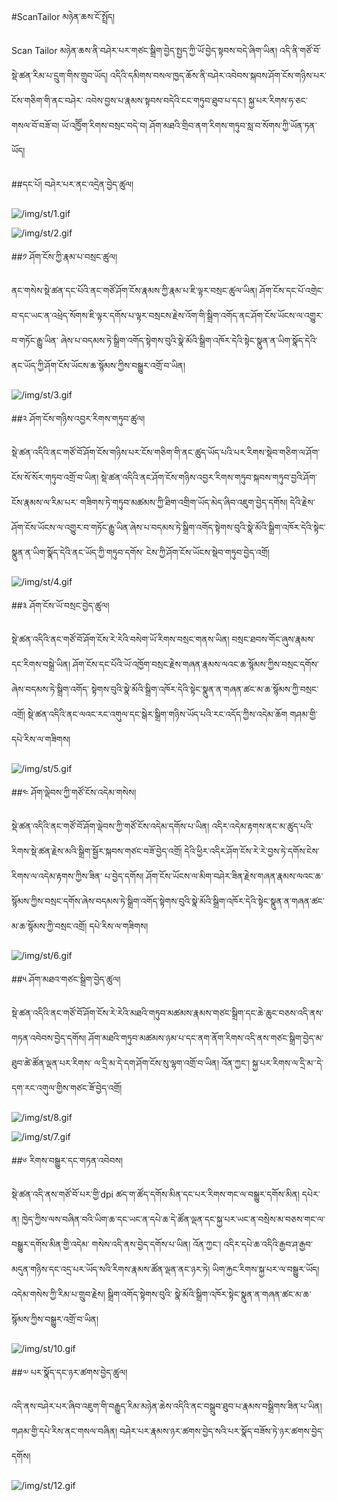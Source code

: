 #ScanTailor མཉེན་ཆས་ངོ་སྤྲོད།

Scan Tailor མཉེན་ཆས་ནི་བཤེར་པར་གཙང་སྒྲིག་བྱེད་སྤྱད་ཀྱི་ཡོ་བྱེད་སྟབས་བདེ་ཞིག་ཡིན། འདི་ནི་གཙོ་བོ་སྡེ་ཚན་རིམ་པ་དྲུག་གིས་གྲུབ་ཡོད། འདིའི་དམིགས་བསལ་ཁྱད་ཆོས་ནི་བཤེར་འབེབས་སྐབས་ཤོག་ངོས་གཉིས་པར་ངོས་གཅིག་གི་ནང་བཤེར་
འབེས་བྱས་པ་རྣམས་སྟབས་བདེའི་ངང་གཏུབ་ཐུབ་པ་དང་། སྐྱ་པར་རིགས་ཧ་ཅང་གསལ་བོ་བཟོ་བ། ཡོ་འཁྱོོག་རིགས་བསྲང་བདེ་བ། ཤོག་མཐའི་གྲིབ་ནག་རིགས་གཏུབ་སླ་བ་སོགས་ཀྱི་ཡོན་ཏན་ཡོད།

##དང་པོ། བཤེར་པར་ནང་འདྲེན་བྱེད་ཚུལ།

![/img/st/1.gif](../img/st/1.gif)

![/img/st/2.gif](../img/st/2.gif)

##༡ ཤོག་ངོས་ཀྱི་རྣམ་པ་བསྲང་ཚུལ།

ནང་གསེས་སྡེ་ཚན་དང་པོའི་ནང་གཙོ་ཤོག་ངོས་རྣམས་ཀྱི་རྣམ་པ་ཇི་ལྟར་བསྲང་ཚུལ་ཡིན། ཤོག་ངོས་དང་པོ་འགྲེང་བ་དང་ཡང་ན་འཕྲེད་སོགས་ཇི་ལྟར་དགོས་པ་ལྟར་བསྲངས་རྗེས་འོག་གི་སྒྲིག་འགོད་ནང་ཤོག་ངོས་ཡོངས་ལ་འགྱུར་བ་གཏོང་རྒྱུ་ཡིན་
ཞེས་པ་བདམས་ཏེ་སྒྲིག་འགོད་སྟེགས་བུའི་སྣེ་མོའི་སྒྲིག་འཁོར་དེའི་སྟེང་སྣུན་ན་ཡིག་སྣོད་དེའི་ནང་ཡོད་ཀྱི་ཤོག་ངོས་ཡོངས་ཆ་སྙོམས་ཀྱིས་བསྒྱུར་འགྲོ་བ་ཡིན།

![/img/st/3.gif](../img/st/3.gif)

##༢ ཤོག་ངོས་གཉིས་འབྱར་རིགས་གཏུབ་ཚུལ།

སྡེ་ཚན་འདིའི་ནང་གཙོ་བོ་ཤོག་ངོས་གཉིས་པར་ངོས་གཅིག་གི་ནང་ཚུད་ཡོད་པའི་པར་རིགས་སྡེབ་གཅིག་ལ་ཤོག་ངོས་སོ་སོར་གཏུབ་འགྲོ་བ་ཡིན། སྡེ་ཚན་འདིའི་ནང་ཤོག་ངོས་གཉིས་འབྱར་རིགས་གཏུབ་སྐབས་གཏུབ་བྱའི་ཤོག་ངོས་རྣམས་ལ་རིམ་པར་
གཟིགས་ཏེ་གཏུབ་མཚམས་ཀྱི་ཐིག་འགྲིག་ཡོད་མེད་ཞིབ་འཇུག་བྱེད་དགོས། དེའི་རྗེས་ཤོག་ངོས་ཡོངས་ལ་འགྱུར་བ་གཏོང་རྒྱུ་ཡིན་ཞེས་པ་བདམས་ཏེ་སྒྲིག་འགོད་སྟེགས་བུའི་སྣེ་མོའི་སྒྲིག་འཁོར་དེའི་སྟེང་སྣུན་ན་ཡིག་སྣོད་དེའི་ནང་ཡོད་ཀྱི་གཏུབ་དགོས་
ངེས་ཀྱི་ཤོག་ངོས་ཡོངས་སྡེབ་གཏུབ་བྱེད་འགྲོ།

![/img/st/4.gif](../img/st/4.gif)

##༣ ཤོག་ངོས་ཡོ་བསྲང་བྱེད་ཚུལ།

སྡེ་ཚན་འདིའི་ནང་གཙོ་བོ་ཤོག་ངོས་རེ་རེའི་བསེག་ཡོ་རིགས་བསྲང་གནས་ཡིན། བསྲང་ཐབས་གོང་ཞུས་རྣམས་དང་རིགས་བསྒྲེ་ཡིན། ཤོག་ངོས་དང་པོའི་ཡོ་འཁྱོག་བསྲང་རྗེས་གཞན་རྣམས་ལའང་ཆ་སྙོམས་ཀྱིས་བསྲང་དགོས་ཞེས་བདམས་ཏེ་སྒྲིག་འགོད་
སྟེགས་བུའི་སྣེ་མོའི་སྒྲིག་འཁོར་དེའི་སྟེང་སྣུན་ན་གཞན་ཚང་མ་ཆ་སྙོམས་ཀྱི་བསྲང་འགྲོ། སྡེ་ཚན་འདིའི་ནང་ལའང་རང་འགུལ་དང་སྒེར་སྒྲིག་གཉིས་ཡོད་པའི་རང་འདོད་ཀྱིས་འདེམ་ཆོག གཤམ་གྱི་དཔེ་རིས་ལ་གཟིགས།

![/img/st/5.gif](../img/st/5.gif)

##༤ ཤོག་ལྡེབས་ཀྱི་གཙོ་ངོས་འདེམ་གསེས།

སྡེ་ཚན་འདིའི་ནང་གཙོ་བོ་ཤོག་ལྡེབས་ཀྱི་གཙོ་ངོས་འདེམ་དགོས་པ་ཡིན། འདིར་འདེམ་རྟགས་ནང་མ་ཚུད་པའི་རིགས་སྡེ་ཚན་རྗེས་མའི་སྒྲིག་སྦྱོར་སྐབས་གཙང་བཟོ་བྱེད་འགྲོ། དེའི་ཕྱིར་འདིར་ཤོག་ངོས་རེ་རེ་བྱས་ཏེ་དགོས་ངེས་རིགས་ལ་འདེམ་རྟགས་ཀྱིས་ཟིན་
པ་བྱེད་དགོས། ཤོག་ངོས་ཡོངས་ལ་མིག་བཤེར་ཟིན་རྗེས་གཞན་རྣམས་ལའང་ཆ་སྙོམས་ཀྱིས་བསྲང་དགོས་ཞེས་བདམས་ཏེ་སྒྲིག་འགོད་སྟེགས་བུའི་སྣེ་མོའི་སྒྲིག་འཁོར་དེའི་སྟེང་སྣུན་ན་གཞན་ཚང་མ་ཆ་སྙོམས་ཀྱི་བསྲང་འགྲོ། དཔེ་རིས་ལ་གཟིགས།

![/img/st/6.gif](../img/st/6.gif)

##༥ ཤོག་མཐའ་གཙང་སྒྲིག་བྱེད་ཚུལ།

སྡེ་ཚན་འདིའི་ནང་གཙོ་བོ་ཤོག་ངོས་རེ་རེའི་མཐའི་གཏུབ་མཚམས་རྣམས་གཙང་སྒྲིག་དང་ཆེ་ཆུང་བཅས་འདི་ནས་གཏན་འབེབས་བྱེད་དགོས། ཤོག་མཐའི་གཏུབ་མཚམས་ཉམ་པ་དང་ནག་ནོག་རིགས་འདི་ནས་གཙང་སྒྲིག་བྱེད་མ་ཐུབ་ཚེ་ཚོན་ལྡན་པར་རིགས་
ལ་དྲི་མ་དེ་དག་ཤོག་ངོས་སུ་ལྷག་འགྲོ་བ་ཡིན། འོན་ཀྱང་། སྐྱ་པར་རིགས་ལ་དྲི་མ་་དེ་དག་རང་འགུལ་གྱིས་གཙང་ཟོ་བྱེད་འགྲོ། 

![/img/st/8.gif](../img/st/8.gif)

![/img/st/7.gif](../img/st/7.gif)

##༦ རིགས་བསྒྱུར་དང་གཏན་འབེབས།

སྡེ་ཚན་འདི་ནས་གཙོ་བོ་པར་གྱི་dpi ཚད་ག་ཚོད་དགོས་མིན་དང་པར་རིགས་གང་ལ་བསྒྱུར་དགོས་མིན། དཔེར་ན། ཁྱེད་ཀྱིས་ལས་བཞིན་བའི་ཡིག་ཆ་དང་ཡང་ན་དཔེ་ཆ་དེ་ཚོན་ལྡན་དང་སྐྱ་པར་ཡང་ན་བསྲེས་མ་བཅས་གང་ལ་བསྒྱུར་དགོས་མིན་གྱི་འདེམ་
གསེས་འདི་ནས་བྱེད་དགོས་པ་ཡིན། འོན་ཀྱང་། འདིར་དཔེ་ཆ་འདིའི་རྒྱབ་ཤ་རྒྱབ་མདུན་གཉིས་དང་འདྲ་པར་ཡོད་སའི་རིགས་རྣམས་ཚོན་ལྡན་ནང་ཉར་ཏེ། ཡིག་རྐྱང་རིགས་སྐྱ་པར་ལ་བསྒྱུར་ཡོད། འདེམ་གསེས་ཀྱི་རིམ་པ་གྲུབ་རྗེས། སྒྲིག་འགོད་སྟེགས་བུའི་
སྣེ་མོའི་སྒྲིག་འཁོར་སྟེང་སྣུན་ན་གཞན་ཚང་མ་ཆ་སྙོམས་ཀྱིས་བསྒྱུར་འགྲོ་བ་ཡིན།

![/img/st/10.gif](../img/st/10.gif)

##༧ པར་སྣོད་དང་ཉར་ཚགས་བྱེད་ཚུལ།

འདི་ནས་བཤེར་པར་ཞིབ་འཇུག་གི་བརྒྱུད་རིམ་མཉེན་ཆེས་འདིའི་ནང་བསྒྲུབ་ཐུབ་པ་རྣམས་བསྒྲིགས་ཟིན་པ་ཡིན། གཤམ་གྱི་དཔེ་རིས་ནང་གསལ་བཞིན། བཤེར་པར་རྣམས་ཉར་ཚགས་བྱེད་སའི་པར་སྣོད་བཟོས་ཏེ་ཉར་ཚགས་བྱེད་དགོས། 

![/img/st/12.gif](../img/st/12.gif)



